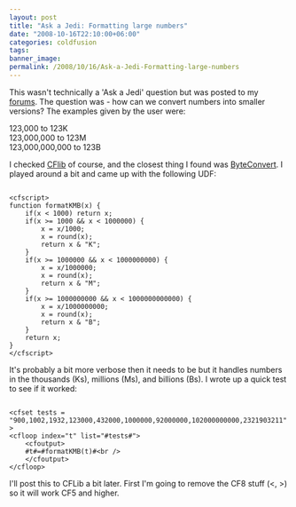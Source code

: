 ```yaml
---
layout: post
title: "Ask a Jedi: Formatting large numbers"
date: "2008-10-16T22:10:00+06:00"
categories: coldfusion 
tags: 
banner_image: 
permalink: /2008/10/16/Ask-a-Jedi-Formatting-large-numbers
---
```


This wasn't technically a 'Ask a Jedi' question but was posted to my <a href="http://www.raymondcamden.com/forums/messages.cfm?threadid=07898188-19B9-E658-9D6661C09F2AF2F6">forums</a>. The question was - how can we convert numbers into smaller versions? The examples given by the user were:

123,000 to 123K<br />
123,000,000 to 123M<br />
123,000,000,000 to 123B<br />

I checked <a href="http://www.cflib.org">CFlib</a> of course, and the closest thing I found was <a href="http://www.cflib.org/udf/ByteConvert">ByteConvert</a>. I played around a bit and came up with the following UDF:
<!--more-->
<code>
&lt;cfscript&gt;
function formatKMB(x) {
	if(x &lt; 1000) return x;
	if(x &gt;= 1000 && x &lt; 1000000) {
    	x = x/1000;
        x = round(x);
        return x & "K";
    }
    if(x &gt;= 1000000 && x &lt; 1000000000) {
    	x = x/1000000;
        x = round(x);
        return x & "M";
    }
    if(x &gt;= 1000000000 && x &lt; 1000000000000) {
    	x = x/1000000000;
        x = round(x);
        return x & "B";
    }
	return x;
}
&lt;/cfscript&gt;
</code>

It's probably a bit more verbose then it needs to be but it handles numbers in the thousands (Ks), millions (Ms), and billions (Bs). I wrote up a quick test to see if it worked:

<code>
&lt;cfset tests = "900,1002,1932,123000,432000,1000000,92000000,102000000000,2321903211"&gt;
&lt;cfloop index="t" list="#tests#"&gt;
	&lt;cfoutput&gt;
    #t#=#formatKMB(t)#&lt;br /&gt;
    &lt;/cfoutput&gt;
&lt;/cfloop&gt;
</code>

I'll post this to CFLib a bit later. First I'm going to remove the CF8 stuff (&lt;, &gt;) so it will work CF5 and higher.